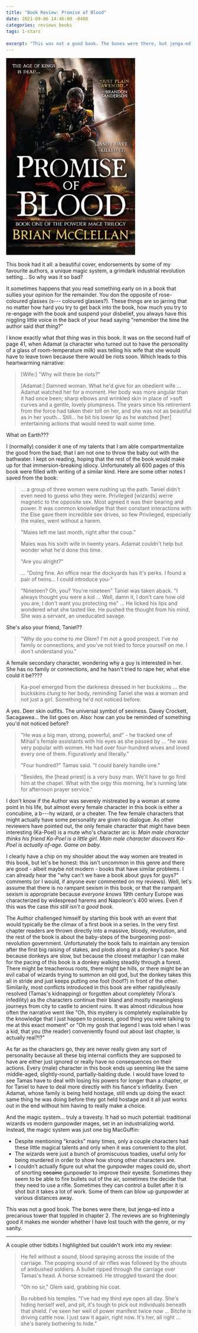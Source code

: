 ```yaml
---
title: "Book Review: Promise of Blood"
date: 2021-09-06 14:46:00 -0400
categories: reviews books
tags: 1-stars

excerpt: "This was not a good book. The bones were there, but jenga-ed into a precarious tower that toppled in chapter 2. The reviews are so frighteningly good it makes me wonder whether I have lost touch with the genre, or my sanity."
---
```

<img src="/assets/images/promise-of-blood.jpg" alt="Book cover for Promise of Blood" width="350">

<i class="fas fa-star fa-lg"></i>
<i class="far fa-star fa-lg"></i>
<i class="far fa-star fa-lg"></i>
<i class="far fa-star fa-lg"></i>
<i class="far fa-star fa-lg"></i>

This book had it all: a beautiful cover, endorsements by some of my favourite authors, a unique magic system, a grimdark industrial revolution setting... So why was it so bad?

It sometimes happens that you read something early on in a book that sullies your opinion for the remainder. You don the opposite of rose-coloured glasses (s--- coloured glasses?). These things are so jarring that no matter how hard you try to get back into the book, how much you try to re-engage with the book and suspend your disbelief, you always have this niggling little voice in the back of your head saying "remember the time the author said *that thing*?"

I know exactly what *that thing* was in this book. It was on the second half of page 41, when Adamat (a character who turned out to have the personality of a glass of room-temperature milk) was telling his wife that she would have to leave town because there would be riots soon. Which leads to this heartwarming narrative:

>[Wife:] "Why will there be riots?"
>
>[Adamat:] Damned woman. What he'd give for an obedient wife ... Adamat watched her for a moment. Her body was more angular than it had once been; sharp elbows and wrinkled skin in place of >soft curves and a gentle, lovely plumpness. The years since his retirement from the force had taken their toll on her, and she was not as beautiful as in her youth... Still... he bit his lower lip as he watched [her] entertaining actions that would need to wait some time.

What on Earth???

I (normally) consider it one of my talents that I am able compartmentalize the good from the bad; that I am not one to throw the baby out with the bathwater. I kept on reading, hoping that the rest of the book would make up for that immersion-breaking idiocy. Unfortunately all 600 pages of this book were filled with writing of a similar kind. Here are some other notes I saved from the book:

>... a group of three women were rushing up the path. Taniel didn't even need to guess who they were. Privileged [wizards] werre magnetic to the opposite sex. Most agreed it was their bearing and power. It was common knowledge that their constant interactions with the Else gave them incredible sex drives, so few Privileged, especially the males, went without a harem.

>"Maies left me last month, right after the coup."
>
>Maies was his sixth wife in twenty years. Adamat couldn't help but wonder what he'd done this time.
>
>"Are you alright?"
>
>... "Doing fine. An office near the dockyards has it's perks. I found a pair of twins... I could introduce you-"
 
>"Nineteen? Oh, you? You're nineteen" Taniel was taken aback. "I always thought you were a kid ... Well, damn it, I don't care how old you are, I don't want you protecting me" ... He licked his lips and wondered what she tasted like. He pushed the thought from his mind. She was a servant, an uneducated savage.

She's also your friend, Taniel??

>"Why do you come to *me* Olem? I'm not a good prospect. I've no family or connections, and you've not tried to force yourself on me. I don't understand you." 

A female secondary character, wondering why a guy is interested in her. She has no family or connections, and he hasn't tried to rape her, what else could it be????

>Ka-poel emerged from the darkness dressed in her buckskins ... the buckskins clung to her body, reminding Taniel she was a woman and not just a girl. Something he'd not noticed before.

A yes. Deer skin outfits. The universal symbol of sexiness. Davey Crockett, Sacagawea... the list goes on. Also: how can you be reminded of something you'd not noticed before?

>"He was a big man, strong, powerful, and" - he tracked one of Mihail's female assistants with his eyes as she passed by ... "he was very popular with women. He had over four-hundred wives and loved every one of them. Figuratively and literally."
>
>"Four hundred?" Tamas said. "I could barely handle one."

>"Besides, the [head priest] is a very busy man. We'll have to go find him at the chapel. What with the orgy this morning, he's running late for afternoon prayer service."

I don't know if the Author was severely mistreated by a woman at some point in his life, but almost every female character in this book is either a concubine, a b---hy wizard, or a cheater. The few female characters that might actually have some personality are given no dialogue. As other reviewers have pointed out, the only female character that might have been interesting (Ka-Poel) is a mute who's character arc is: *Main male character thinks his friend Ka-Poel is a little girl. Main male character discovers Ka-Poel is actually of-age. Game on baby.*

I clearly have a chip on my shoulder about the way women are treated in this book, but let's be honest: this isn't uncommon in this genre and there are good - albeit maybe not modern - books that have similar problems. I can already hear the "why can't we have a book about guys for guys?" comments (or I would, if anyone ever commented on my reviews). Well, let's assume that there is no rampant sexism in this book, or that the rampant sexism is appropriate because *everyone knows* 19th century Europe was characterized by widespread harems and Napoleon's 400 wives. Even if this was the case *this still isn't a good book*.

The Author challenged himself by starting this book with an event that would typically be the climax of a first book in a series. In the very first chapter readers are thrown directly into a massive, bloody, revolution, and the rest of the book is about the baby-steps of the burgeoning post-revolution government. Unfortunately the book fails to maintain any tension after the first big raising of stakes, and plods along at a donkey's pace. Not because donkeys are slow, but because the closest metaphor I can make for the pacing of this book is a donkey walking steadily through a forest. There might be treacherous roots, there might be hills, or there might be an evil cabal of wizards trying to summon an old god, but the donkey takes this all in stride and just keeps putting one foot (hoof?) in front of the other. Similarily, most conflicts introduced in this book are either rapidly/easily resolved (Tamas's kidnapping) or forgotten about completely (Vlora's infedility) as the characters continue their bland and mostly meaningless journeys from city to castle to ancient ruins. It was almost ridiculous how often the narrative went like "Oh, this mystery is completely explainable by the knowledge that I just happen to possess, good thing you were talking to me at this exact moment" or "Oh my gosh that legend I was told when I was a kid, that you (the reader) conveniently found out about last chapter, is actually real?!?"

As far as the characters go, they are never really given any sort of personality because all these big internal conflicts they are supposed to have are either just ignored or really have no consequences on their actions. Every (male) character in this book ends up seeming like the same middle-aged, slightly-round, partially-balding dude. I would have loved to see Tamas have to deal with losing his powers for longer than a chapter, or for Taniel to have to deal more directly with his fiance's infidelity. Even Adamat, whose family is being held hostage, still ends up doing the exact same thing he was doing before they got held hostage and it all just works out in the end without him having to really make a choice.

And the magic system... truly a travesty. It had so much potential: traditional wizards vs modern gunpowder mages, set in an industrializing world. Instead, the magic system was just one big MacGuffin:

- Despite mentioning "knacks" many times, only a couple characters had these little magical talents and only when it was convenient to the plot.
- The wizards were just a bunch of promiscuous toadies, useful only for being murdered in order to show how strong other characters are.
- I couldn't actually figure out what the gunpowder mages could do, short of snorting <s>cocaine</s> gunpowder to improve their eyesite. Sometimes they seem to be able to fire bullets out of the air, sometimes the decide that they need to use a rifle. Sometimes they can control a bullet after it is shot but it takes a lot of work. Some of them can blow up gunpowder at various distances away.

This was not a good book. The bones were there, but jenga-ed into a precarious tower that toppled in chapter 2. The reviews are so frighteningly good it makes me wonder whether I have lost touch with the genre, or my sanity.

---

A couple other tidbits I highlighted but couldn't work into my review:

>He fell without a sound, blood spraying across the inside of the carriage. The popping sound of air rifles was followed by the shouts of ambushed soldiers. A bullet ripped through the carriage over Tamas's head. A horse screamed. He struggled toward the door.
>
>"Oh no sir," Olem said, grabbing his coat.

>Bo rubbed his temples. "I've had my third eye open all day. She's hiding herself well, and pit, it's tough to pick out individuals beneath that shield. I've seen her well of power manifest twice now ... Bitche is driving cattle now. I just saw it again, right now. It's her, all right ... she's barely bothering to hide."